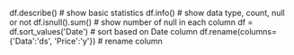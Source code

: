 df.describe()   # show basic statistics
df.info()   # show data type, count, null or not
df.isnull().sum()  # show number of null in each column
df = df.sort_values('Date')  # sort based on Date column
df.rename(columns={'Data':'ds', 'Price':'y'}) # rename column
